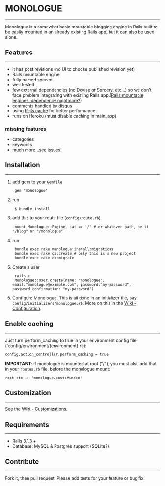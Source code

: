 # MONOLOGUE
---
Monologue is a somewhat basic mountable blogging engine in Rails built to be easily mounted in an already existing Rails app, but it can also be used alone.

## Features
---
- it has post revisions (no UI to choose published revision yet)
- Rails mountable engine
- fully named spaced
- well tested
- few external dependencies (no Devise or Sorcery, etc…) so we don't face problem integrating with existing Rails app.([Rails mountable engines: dependency nightmare?](http://jipiboily.com/2012/rails-mountable-engines-dependency-nightmare))
- comments handled by disqus
- using [Rails cache](http://edgeguides.rubyonrails.org/caching_with_rails.html) for better performance
- runs on Heroku (must disable caching in main_app)

### missing features
- categories
- keywords
- much more…see issues!

## Installation
---
1. add gem to your `Gemfile`

	    gem "monologue"    
2. run

		$ bundle install
3. add this to your route file (`config/route.rb`)
  
  		mount Monologue::Engine, :at => '/' # or whatever path, be it "/blog" or "/monologue"
  		
4. run

		bundle exec rake monologue:install:migrations
		bundle exec rake db:create # only this is a new project
		bundle exec rake db:migrate
		
5. Create a user

	  	rails c
	  	Monologue::User.create(name: "monologue", email:"monologue@example.com", password:"my-password", password_confirmation: "my-password")
	  	
6. Configure Monologue. This is all done in an initializer file, say `config/initializers/monologue.rb`. More on this in the [Wiki - Configuration](https://github.com/jipiboily/monologue/wiki/Configuration).

		
		


## Enable caching
---
Just turn perform_caching to true in your environment config file (`config/environment/{environment}.rb):
    
    config.action_controller.perform_caching = true
    
**IMPORTANT**: if monologue is mounted at root ("/"), you must also add that in your `routes.rb` file, before the monologue mount:

	root :to => 'monologue/posts#index'

## Customization
---

See the [Wiki - Customizations](https://github.com/jipiboily/monologue/wiki/Customizations).


## Requirements
---
- Rails 3.1.3 +
- Database: MySQL & Postgres support (SQLite?)


## Contribute
---

Fork it, then pull request. Please add tests for your feature or bug fix.
